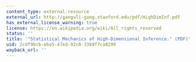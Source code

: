 ```yaml
---
content_type: external-resource
external_url: http://ganguli-gang.stanford.edu/pdf/HighDimInf.pdf
has_external_license_warning: true
license: https://en.wikipedia.org/wiki/All_rights_reserved
status: ''
title: '"Statistical Mechanics of High-Dimensional Inference." (PDF)'
uid: 2cdf9bcb-eba5-47ed-92c0-33b9f7ca8299
wayback_url: ''
---
```

